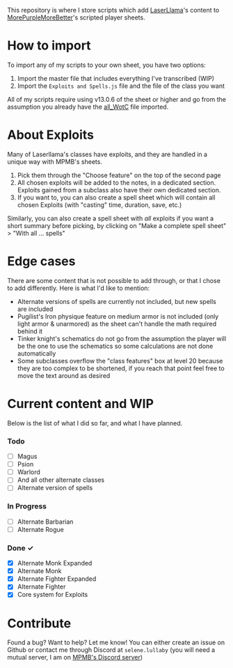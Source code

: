 This repository is where I store scripts which add [LaserLlama](https://www.gmbinder.com/profile/laserllama)'s content to [MorePurpleMoreBetter](https://www.flapkan.com/download#charactersheets)'s scripted player sheets.

# How to import
To import any of my scripts to your own sheet, you have two options:
1. Import the master file that includes everything I've transcribed (WIP)
2. Import the `Exploits and Spells.js` file and the file of the class you want

All of my scripts require using v13.0.6 of the sheet or higher and go from the assumption you already have the [all_WotC](https://github.com/safety-orange/Imports-for-MPMB-s-Character-Sheet/releases/latest/download/all_WotC_published.min.js ) file imported.

# About Exploits
Many of Laserllama's classes have exploits, and they are handled in a unique way with MPMB's sheets.
1. Pick them through the "Choose feature" on the top of the second page
2. All chosen exploits will be added to the notes, in a dedicated section. Exploits gained from a subclass also have their own dedicated section.
3. If you want to, you can also create a spell sheet which will contain all chosen Exploits (with "casting" time, duration, save, etc.)

Similarly, you can also create a spell sheet with *all* exploits if you want a short summary before picking, by clicking on "Make a complete spell sheet" > "With all ... spells"

# Edge cases
There are some content that is not possible to add through, or that I chose to add differently. Here is what I'd like to mention:
- Alternate versions of spells are currently not included, but new spells are included
- Pugilist's Iron physique feature on medium armor is not included (only light armor & unarmored) as the sheet can't handle the math required behind it
- Tinker knight's schematics do not go from the assumption the player will be the one to use the schematics so some calculations are not done automatically
- Some subclasses overflow the "class features" box at level 20 because they are too complex to be shortened, if you reach that point feel free to move the text around as desired

# Current content and WIP
Below is the list of what I did so far, and what I have planned.

### Todo
- [ ] Magus
- [ ] Psion
- [ ] Warlord
- [ ] And all other alternate classes
- [ ] Alternate version of spells

### In Progress
- [ ] Alternate Barbarian
- [ ] Alternate Rogue

### Done ✓
- [x] Alternate Monk Expanded
- [x] Alternate Monk
- [x] Alternate Fighter Expanded
- [x] Alternate Fighter
- [x] Core system for Exploits

# Contribute
Found a bug? Want to help? Let me know! You can either create an issue on Github or contact me through Discord at `selene.lullaby` (you will need a mutual server, I am on [MPMB's Discord server](https://discord.gg/Qjq9Z5Q))
